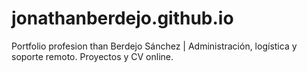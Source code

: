 # jonathanberdejo.github.io
Portfolio profesion than Berdejo Sánchez | Administración, logística y soporte remoto. Proyectos y CV online.
